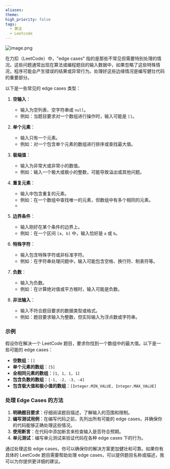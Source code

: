 ```yaml
---
aliases: 
theme: 
high_priority: false
tags:
  - 算法
  - Leetcode
---
```


![image.png](https://cdn.jsdelivr.net/gh/duanbiao2000/BlogGallery@main/picture/20241007165719.png)

在力扣（LeetCode）中，"edge cases" 指的是那些不常见但需要特别处理的情况。这些问题通常出现在算法或编程题目的输入数据中，如果忽略了这些特殊情况，程序可能会产生错误的结果或异常行为。处理好这些边缘情况是编写健壮代码的重要部分。

以下是一些常见的 edge cases 类型：

1. **空输入**：
   - 输入为空列表、空字符串或 `null`。
   - 例如：当题目要求对一个数组进行操作时，输入可能是 `[]`。

2. **单个元素**：
   - 输入只有一个元素。
   - 例如：对一个包含单个元素的数组进行排序或查找最大值。

3. **极端值**：
   - 输入为非常大或非常小的数值。
   - 例如：输入一个极大或极小的整数，可能导致溢出或其他问题。

4. **重复元素**：
   - 输入中包含重复的元素。
   - 例如：在一个数组中查找唯一的元素，但数组中有多个相同的元素。
   - 

5. **边界条件**：
   - 输入刚好在某个条件的边界上。
   - 例如：在一个区间 `[a, b]` 中，输入恰好是 `a` 或 `b`。

6. **特殊字符**：
   - 输入包含特殊字符或非标准字符。
   - 例如：在字符串处理问题中，输入可能包含空格、换行符、制表符等。

7. **负数**：
   - 输入为负数。
   - 例如：在计算绝对值或平方根时，输入可能是负数。

8. **非法输入**：
   - 输入不符合题目要求的数据类型或格式。
   - 例如：题目要求输入为整数，但实际输入为浮点数或字符串。

### 示例
假设你在解决一个 LeetCode 题目，要求你找到一个数组中的最大值。以下是一些可能的 edge cases：

- **空数组**：`[]`
- **单个元素的数组**：`[5]`
- **全相同元素的数组**：`[1, 1, 1, 1]`
- **包含负数的数组**：`[-1, -2, -3, -4]`
- **包含极大值和极小值的数组**：`[Integer.MIN_VALUE, Integer.MAX_VALUE]`

### 处理 Edge Cases 的方法
1. **明确题目要求**：仔细阅读题目描述，了解输入的范围和限制。
2. **编写测试用例**：在编写代码之前，先列出所有可能的 edge cases，并确保你的代码能够正确处理这些情况。
3. **使用断言**：在代码中添加断言来检查输入是否符合预期。
4. **单元测试**：编写单元测试来验证代码在各种 edge cases 下的行为。

通过处理这些 edge cases，你可以确保你的解决方案更加健壮和可靠。如果你有具体的 LeetCode 题目需要帮助处理 edge cases，可以提供题目名称或描述，我可以为你提供更详细的建议。